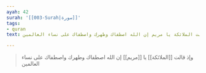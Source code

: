 ```yaml
---
ayah: 42
surah: '[[003-Surah|سورة]]'
tags:
- quran
text: وإذ قالت الملائكة يا مريم إن الله اصطفاك وطهرك واصطفاك على نساء العالمين

---
```

> وإذ قالت [[الملائكة]] يا [[مريم]] إن الله اصطفاك وطهرك واصطفاك على نساء العالمين
